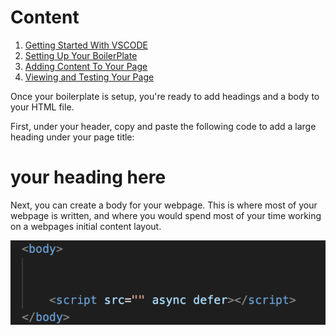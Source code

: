 # Content

1. [Getting Started With VSCODE](GettingStarted.md)
2. [Setting Up Your BoilerPlate](BoilerPlate.md)
3. [Adding Content To Your Page](Content.md)
4. [Viewing and Testing Your Page](Testing.md)

Once your boilerplate is setup, you're ready to add headings and a body to your HTML file. 

First, under your header, copy and paste the following code to add a large heading under your page title: <h1>your heading here</h1>


Next, you can create a body for your webpage.  This is where most of your webpage is written, and where you would spend most of your time working on a webpages initial content layout. 

![body](img3.png)
